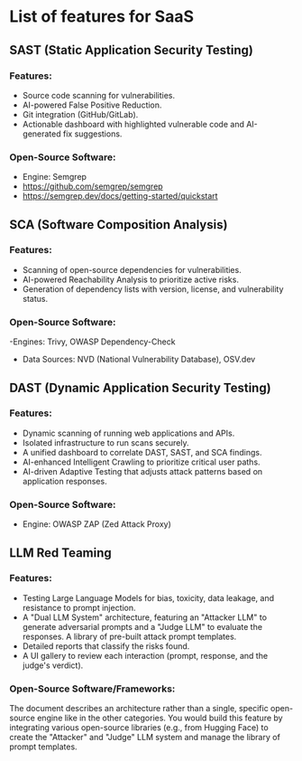 # List of features for SaaS

## SAST (Static Application Security Testing)
### Features:
- Source code scanning for vulnerabilities.
- AI-powered False Positive Reduction.
- Git integration (GitHub/GitLab).
- Actionable dashboard with highlighted vulnerable code and AI-generated fix suggestions.
### Open-Source Software:
- Engine: Semgrep
- https://github.com/semgrep/semgrep
- https://semgrep.dev/docs/getting-started/quickstart
## SCA (Software Composition Analysis)
### Features:
- Scanning of open-source dependencies for vulnerabilities.
- AI-powered Reachability Analysis to prioritize active risks.
- Generation of dependency lists with version, license, and vulnerability status.
### Open-Source Software:
-Engines: Trivy, OWASP Dependency-Check
- Data Sources: NVD (National Vulnerability Database), OSV.dev
## DAST (Dynamic Application Security Testing)
### Features:
- Dynamic scanning of running web applications and APIs.
- Isolated infrastructure to run scans securely.
- A unified dashboard to correlate DAST, SAST, and SCA findings.
- AI-enhanced Intelligent Crawling to prioritize critical user paths.
- AI-driven Adaptive Testing that adjusts attack patterns based on application responses.
### Open-Source Software:
- Engine: OWASP ZAP (Zed Attack Proxy)

## LLM Red Teaming
### Features:

- Testing Large Language Models for bias, toxicity, data leakage, and resistance to prompt injection.
- A "Dual LLM System" architecture, featuring an "Attacker LLM" to generate adversarial prompts and a "Judge LLM" to evaluate the responses.
A library of pre-built attack prompt templates.
- Detailed reports that classify the risks found.
- A UI gallery to review each interaction (prompt, response, and the judge's verdict).
### Open-Source Software/Frameworks:

The document describes an architecture rather than a single, specific open-source engine like in the other categories. You would build this feature by integrating various open-source libraries (e.g., from Hugging Face) to create the "Attacker" and "Judge" LLM system and manage the library of prompt templates.